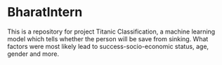 # BharatIntern
This is a repository for project Titanic Classification, a machine learning model which tells whether the person will be save from sinking. What factors were most likely lead to success-socio-economic status, age, gender and more.
